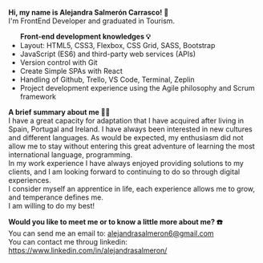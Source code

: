 <strong> Hi, my name is Alejandra Salmerón Carrasco! 👋 </strong> <br>
I'm FrontEnd Developer and graduated in Tourism. <br>

<ul>
<strong> Front-end development knowledges 💡 </strong> 
<li>Layout: HTML5, CSS3, Flexbox, CSS Grid, SASS, Bootstrap
</li>
<li>JavaScript (ES6) and third-party web services (APIs)
</li>
<li>Version control with Git
</li>
<li>Create Simple SPAs with React
</li>
<li>Handling of Github, Trello, VS Code, Terminal, Zeplin
</li>
<li>Project development experience using the Agile philosophy and Scrum framework
</li>
</ul>

<p>
<strong> A brief summary about me 💁‍♀️</strong> <br>
I have a great capacity for adaptation that I have acquired after living in Spain, Portugal and Ireland. I have always been interested in new cultures and different languages. As would be expected, my enthusiasm did not allow me to stay without entering this great adventure of learning the most international language, programming. <br>
In my work experience I have always enjoyed providing solutions to my clients, and I am looking forward to continuing to do so through digital experiences.<br>
I consider myself an apprentice in life, each experience allows me to grow, and temperance defines me.<br>
I am willing to do my best!
</p>

<strong> Would you like to meet me or to know a little more about me? ☎️ </strong> <br>
You can send me an email to: alejandrasalmeron6@gmail.com <br>
You can contact me throug linkedin: https://www.linkedin.com/in/alejandrasalmeron/ <br>

